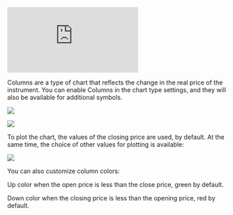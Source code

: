 <iframe src="https://www.youtube.com/embed/0j9E8GvaAnM??si=NCYP6c5IYuX8zYTl&amp;wmode=opaque" frameborder="0" allowfullscreen=""></iframe>  

Columns are a type of chart that reflects the change in the real price of the instrument. You can enable Columns in the chart type settings, and they will also be available for additional symbols.

![](https://s3.amazonaws.com/cdn.freshdesk.com/data/helpdesk/attachments/production/43338764531/original/2EV4KgR_FbG8XgsZ6-Rsqluof3LFfv7sew.png?1657111101)

![](https://s3.amazonaws.com/cdn.freshdesk.com/data/helpdesk/attachments/production/43338764525/original/cdj6WFNlHKRSEBqLTL3nULg9bYjdmbBFUA.png?1657111100)

To plot the chart, the values of the closing price are used, by default. At the same time, the choice of other values for plotting is available:

![](https://s3.amazonaws.com/cdn.freshdesk.com/data/helpdesk/attachments/production/43338764538/original/i-UtXN-o8Zzw-vG9dc_n4qPTriZIStjC1w.png?1657111101)

You can also customize column colors:

Up color when the open price is less than the close price, green by default.

Down color when the closing price is less than the opening price, red by default.